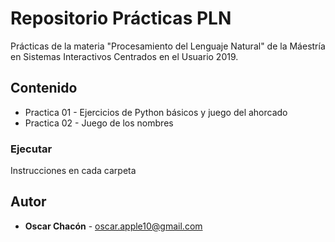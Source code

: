 # Repositorio Prácticas PLN
Prácticas de la materia "Procesamiento del Lenguaje Natural" de la Máestría en Sistemas Interactivos Centrados en el Usuario 2019.

## Contenido
* Practica 01 - Ejercicios de Python básicos y juego del ahorcado
* Practica 02 - Juego de los nombres


### Ejecutar
Instrucciones en cada carpeta

## Autor
* **Oscar Chacón**  - <oscar.apple10@gmail.com>